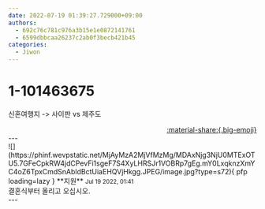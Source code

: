 ```yaml
---
date: 2022-07-19 01:39:27.729000+09:00
authors:
  - 692c76c781c976a3b15e1e0872141761
  - 6599dbbcaa26237c2ab0f3becb421b45
categories:
  - Jiwon
---
```


# 1-101463675

<div class="post-container" markdown="1">
<div class="content-container md-sidebar__scrollwrap" markdown="1">

신혼여행지 -&gt; 사이판 vs 제주도

</div>
</div>

<div style="text-align: right;" markdown="1">
<a href="https://weverse.io/fromis9/fanpost/1-101463675" style="text-align: right;">:material-share:{.big-emoji}</a>
</div>
---

<div class="comments-container md-sidebar__scrollwrap" markdown="1">
<div class="comment" markdown="1">
<div class='id-container' markdown="1">
![](https://phinf.wevpstatic.net/MjAyMzA2MjVfMzMg/MDAxNjg3NjU0MTExOTU5.7GFeCpkRW4jdCPevFi1sgeF7S4XyLHRSJr1VOBRp7gEg.mY0LxqknzXmYC4oZ6TpxCmdSnAbldBctUiaEHQVjHkgg.JPEG/image.jpg?type=s72){ pfp loading=lazy }
**<span class="artist">지원</span>** <small>Jul 19 2022, 01:41</small><br>
</div>
<div class='comment-body' markdown="1">
결혼식부터 올리고 오십시오.
</div>
</div>
</div>
---
